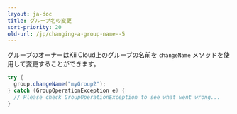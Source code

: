 ```yaml
---
layout: ja-doc
title: グループ名の変更
sort-priority: 20
old-url: /jp/changing-a-group-name--5
---
```

グループのオーナーはKii Cloud上のグループの名前を `changeName` メソッドを使用して変更することができます。

```java
try {
  group.changeName("myGroup2");
} catch (GroupOperationException e) {
  // Please check GroupOperationException to see what went wrong...
}
```
